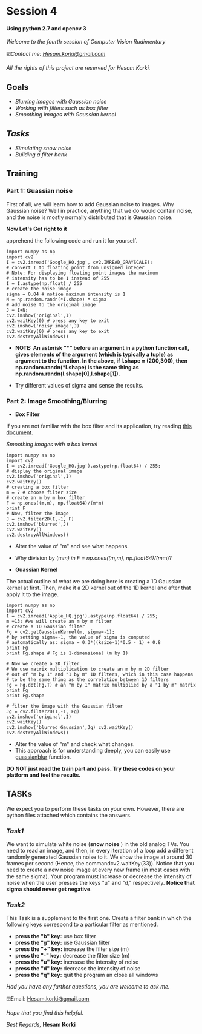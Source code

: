 # **Session 4**

#### **Using python 2.7 and opencv 3**

*Welcome to the fourth session of Computer Vision Rudimentary*

☑️*Contact me: Hesam.korki@gmail.com*

*All the rights of this project are reserved for Hesam Korki.*

## **Goals**

- *Blurring images with Gaussian noise*
- *Working with filters such as box filter*
- *Smoothing images with Gaussian kernel*

## *Tasks*
- *Simulating snow noise*
- *Building a filter bank*

## **Training**

### **Part 1: Guassian noise**

First of all, we will learn how to add Gaussian noise to images. Why Gaussian noise? Well in practice, anything that we do would contain noise, and the noise is mostly normally distributed that is Gaussian noise.

**Now Let's Get right to it**

apprehend the following code and run it for yourself.

```
import​ numpy ​as​ np
import​ cv2
I​ = cv2.imread(​'Google_HQ.jpg'​, cv2.IMREAD_GRAYSCALE);
# convert I to floating point from unsigned integer
# Note: For displaying floating point images the maximum
# intensity has to be 1 instead of 255
I​ = I.astype(np.​float​) / 255
# create the noise image
sigma​ = 0.04 ​# notice maximum intensity is 1
N​ = np.random.randn(*I.shape) * sigma
# add noise to the original image
J​ = I+N;
cv2.imshow(​'original'​,I)
cv2.waitKey(0) ​# press any key to exit
cv2.imshow(​'noisy image'​,J)
cv2.waitKey(0) ​# press any key to exit
cv2.destroyAllWindows()
```
- __NOTE: An asterisk ​"*"​ before an argument in a python function call, gives elements of the argument (which is typically a tuple) as argument to the function. In the above, if ​I.shape = (200,300)​, then ​np.random.randn(*I.shape) ​is the same thing as​ np.random.randn(I.shape[0],I.shape[1])​.__

- Try different values of sigma and sense the results.

### **Part 2: Image Smoothing/Blurring**

- __Box Filter__

If you are not familiar with the box filter and its application, try reading [this document](https://docs.opencv.org/3.0-beta/modules/imgproc/doc/filtering.html?highlight=box%20filter#cv2.boxFilter).

*Smoothing images with a box kernel*
```
import​ numpy ​as​ np
import​ cv2
I​ = cv2.imread(​'Google_HQ.jpg'​).astype(np.float64) / 255;
# display the original image
cv2.imshow(​'original'​,I)
cv2.waitKey()
# creating a box filter
m​ = 7 ​# choose filter size
# create an m by m box filter
F​ = np.ones((m,m), np.float64)/(m*m)
print​ F
# Now, filter the image
J​ = cv2.filter2D(I,-1, F)
cv2.imshow(​'blurred'​,J)
cv2.waitKey()
cv2.destroyAllWindows()

```
  - Alter the value of "m" and see what happens.
  - Why division by (m*m) in F​ = np.ones((m,m), np.float64)/(m*m)?


- __Guassian Kernel__

The actual outline of what we are doing here is creating a 1D Gaussian kernel at first. Then, make it a 2D kernel out of the 1D kernel and after that apply it to the image.

```
import​ numpy ​as​ np
import​ cv2
I​ = cv2.imread(​'Apple_HQ.jpg'​).astype(np.float64) / 255;
m​ =13; ​#we will create an m by m filter
# create a 1D Gaussian filter
Fg​ = cv2.getGaussianKernel(m, sigma=-1);
# by setting sigma=-1, the value of sigma is computed
# automatically as: sigma = 0.3*((ksize-1)*0.5 - 1) + 0.8
print​ Fg
print​ Fg.shape ​# Fg is 1-dimensional (m by 1)

#​ Now we create a 2D filter
# We use matrix multiplication to create an m by m 2D filter
# out of "m by 1" and "1 by m" 1D filters, which in this case happens
# to be the same thing as the correlation between 1D filters
Fg​ = Fg.dot(Fg.T)​ ​# an "m by 1" matrix multiplied by a "1 by m" matrix
print​ Fg
print​ Fg.shape

# filter the image with the Gaussian filter
Jg​ = cv2.filter2D(I,-1, Fg)
cv2.imshow(​'original'​,I)
cv2.waitKey()
cv2.imshow(​'blurred_Gaussian'​,Jg) cv2.waitKey()
cv2.destroyAllWindows()
```
  - Alter the value of "m" and check what changes.
  - This approach is for understanding deeply, you can easily use [guassianblur](https://docs.opencv.org/2.4/modules/imgproc/doc/filtering.html#void%20GaussianBlur(InputArray%20src,%20OutputArray%20dst,%20Size%20ksize,%20double%20sigmaX,%20double%20sigmaY,%20int%20borderType)) function.

**DO NOT just read the train part and pass. Try these codes on your platform and feel the results.**

## **TASKs**
We expect you to perform these tasks on your own. However, there are python files attached which contains the answers.

### *Task1*
We want to simulate white noise (__snow noise__ ) in the old analog TVs. You need to read an image, and then, in every iteration of a loop add a different​ randomly generated Gaussian noise to it. We show the image at around ​30 frames per second (​Hence, the command ​cv2.waitKey(33)​)​. Notice that you need to create a new noise image at every new frame (in most cases with the same sigma). Your program must increase or decrease the intensity of noise when the user presses the keys ​"u" and ​"d," respectively. __​Notice that sigma should never get negative__.


### *Task2*
This Task is a supplement to the first one. Create a filter bank in which the following keys correspond to a particular filter as mentioned.
- __press the "b" key:__ use box filter
- __press the "g" key:__ use Gaussian filter
- __press the "+" key:__ increase the filter size (m)
- __press the "-" key:__ decrease the filter size (m)
- __press the "u" key:__ increase the intensity of noise
- __press the "d" key:__ decrease the intensity of noise
- __press the "q" key:__ quit the program an close all windows


*Had you have any further questions, you are welcome to ask me.*

☑️Email: Hesam.korki@gmail.com

*Hope that you find this helpful.*

*Best Regards,*
**Hesam Korki**

